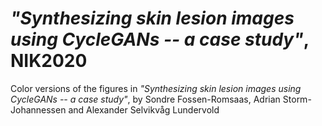 # _"Synthesizing skin lesion images using CycleGANs -- a case study"_, NIK2020
Color versions of the figures in _"Synthesizing skin lesion images using CycleGANs -- a case study"_, by Sondre Fossen-Romsaas, Adrian Storm-Johannessen and Alexander Selvikvåg Lundervold
